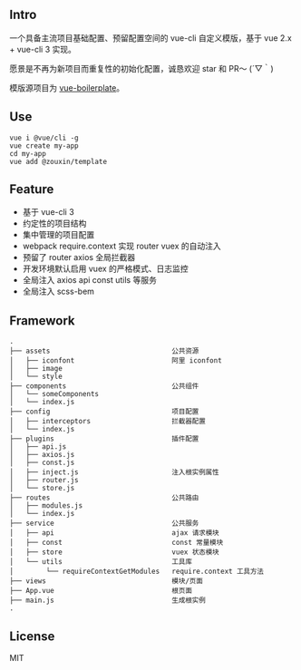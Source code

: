 ## Intro

一个具备主流项目基础配置、预留配置空间的 vue-cli 自定义模版，基于 vue 2.x + vue-cli 3 实现。

愿景是不再为新项目而重复性的初始化配置，诚恳欢迎 star 和 PR～ (´▽｀)

模版源项目为 [vue-boilerplate](https://github.com/zoux/vue-boilerplate)。


## Use

```
vue i @vue/cli -g
vue create my-app
cd my-app
vue add @zouxin/template
```


## Feature

- 基于 vue-cli 3
- 约定性的项目结构
- 集中管理的项目配置
- webpack require.context 实现 router vuex 的自动注入
- 预留了 router axios 全局拦截器
- 开发环境默认启用 vuex 的严格模式、日志监控
- 全局注入 axios api const utils 等服务
- 全局注入 scss-bem


## Framework

```
.
├── assets                              公共资源
│   ├── iconfont                        阿里 iconfont
│   ├── image
│   └── style
├── components                          公共组件
│   └── someComponents
│   └── index.js
├── config                              项目配置
│   ├── interceptors                    拦截器配置
│   └── index.js
├── plugins                             插件配置
│   ├── api.js
│   ├── axios.js
│   ├── const.js
│   ├── inject.js                       注入根实例属性
│   ├── router.js
│   └── store.js
├── routes                              公共路由
│   ├── modules.js
│   └── index.js
├── service                             公共服务
│   ├── api                             ajax 请求模块
│   ├── const                           const 常量模块
│   ├── store                           vuex 状态模块
│   └── utils                           工具库
│        └── requireContextGetModules   require.context 工具方法
├── views                               模块/页面
├── App.vue                             根页面
├── main.js                             生成根实例
.
```


## License

MIT
